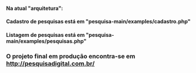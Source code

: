 #### Na atual "arquitetura":
#### Cadastro de pesquisas está em "pesquisa-main/examples/cadastro.php"
#### Listagem de pesquisas está em "pesquisa-main/examples/pesquisas.php"

### O projeto final em produção encontra-se em http://pesquisadigital.com.br/

